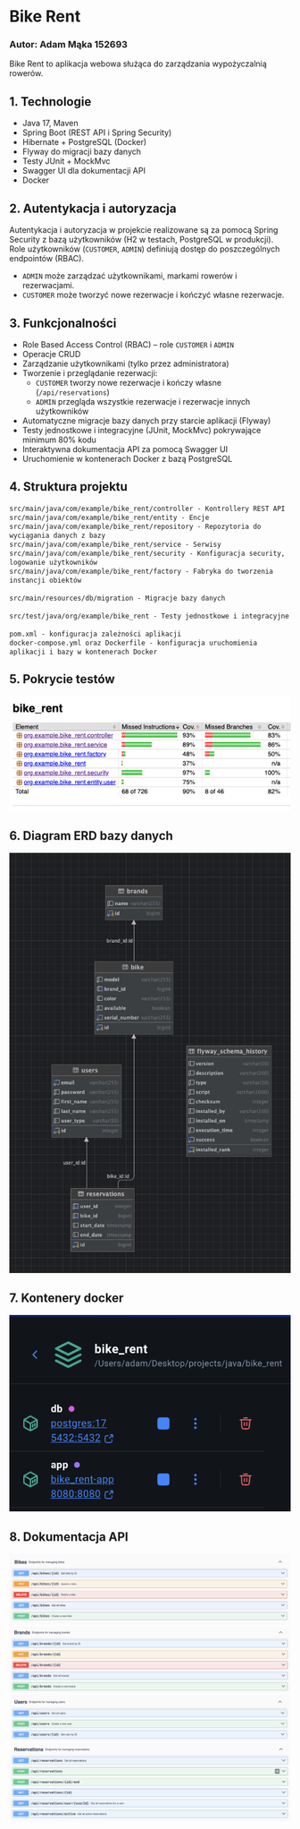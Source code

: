 # Bike Rent
### Autor: Adam Mąka 152693

Bike Rent to aplikacja webowa służąca do zarządzania wypożyczalnią rowerów.

## 1. Technologie
- Java 17, Maven
- Spring Boot (REST API i Spring Security)
- Hibernate + PostgreSQL (Docker)
- Flyway do migracji bazy danych
- Testy JUnit + MockMvc
- Swagger UI dla dokumentacji API
- Docker

## 2. Autentykacja i autoryzacja
Autentykacja i autoryzacja w projekcie realizowane są za pomocą Spring Security z bazą użytkowników (H2 w testach, PostgreSQL w produkcji). Role użytkowników (`CUSTOMER`, `ADMIN`) definiują dostęp do poszczególnych endpointów (RBAC).
- `ADMIN` może zarządzać użytkownikami, markami rowerów i rezerwacjami.
- `CUSTOMER` może tworzyć nowe rezerwacje i kończyć własne rezerwacje.

## 3. Funkcjonalności
- Role Based Access Control (RBAC) – role `CUSTOMER` i `ADMIN`
- Operacje CRUD
- Zarządzanie użytkownikami (tylko przez administratora)
- Tworzenie i przeglądanie rezerwacji:
    - `CUSTOMER` tworzy nowe rezerwacje i kończy własne (`/api/reservations`)
    - `ADMIN` przegląda wszystkie rezerwacje i rezerwacje innych użytkowników
- Automatyczne migracje bazy danych przy starcie aplikacji (Flyway)
- Testy jednostkowe i integracyjne (JUnit, MockMvc) pokrywające minimum 80% kodu
- Interaktywna dokumentacja API za pomocą Swagger UI
- Uruchomienie w kontenerach Docker z bazą PostgreSQL

## 4. Struktura projektu
```
src/main/java/com/example/bike_rent/controller - Kontrollery REST API
src/main/java/com/example/bike_rent/entity - Encje
src/main/java/com/example/bike_rent/repository - Repozytoria do wyciągania danych z bazy
src/main/java/com/example/bike_rent/service - Serwisy
src/main/java/com/example/bike_rent/security - Konfiguracja security, logowanie użytkowników
src/main/java/com/example/bike_rent/factory - Fabryka do tworzenia instancji obiektów

src/main/resources/db/migration - Migracje bazy danych

src/test/java/org/example/bike_rent - Testy jednostkowe i integracyjne

pom.xml - konfiguracja zależności aplikacji
docker-compose.yml oraz Dockerfile - konfiguracja uruchomienia aplikacji i bazy w kontenerach Docker
```

## 5. Pokrycie testów
![pokrycie_testow.png](docs/pokrycie_testow.png)

## 6. Diagram ERD bazy danych
![baza.png](docs/baza.png)

## 7. Kontenery docker
![docker.png](docs/docker.png)

## 8. Dokumentacja API
![swagger1.png](docs/swagger1.png)
![swagger2.png](docs/swagger2.png)
![swagger3.png](docs/swagger3.png)
![swagger4.png](docs/swagger4.png)
